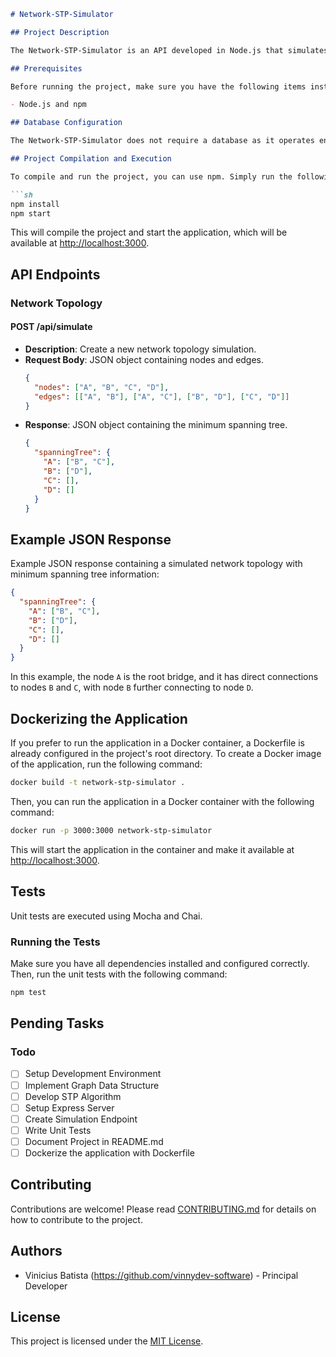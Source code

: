 ```markdown
# Network-STP-Simulator

## Project Description

The Network-STP-Simulator is an API developed in Node.js that simulates the Spanning Tree Protocol (STP), a crucial protocol in computer networks to prevent data traffic loops. This API allows users to submit network topologies and receive the minimum spanning tree, ensuring efficiency and stability in complex topologies.

## Prerequisites

Before running the project, make sure you have the following items installed on your machine:

- Node.js and npm

## Database Configuration

The Network-STP-Simulator does not require a database as it operates entirely in-memory to simulate network topologies and STP operations.

## Project Compilation and Execution

To compile and run the project, you can use npm. Simply run the following command in the project's root directory:

```sh
npm install
npm start
```

This will compile the project and start the application, which will be available at [http://localhost:3000](http://localhost:3000).

## API Endpoints

### Network Topology

#### POST /api/simulate

- **Description**: Create a new network topology simulation.
- **Request Body**: JSON object containing nodes and edges.
  ```json
  {
    "nodes": ["A", "B", "C", "D"],
    "edges": [["A", "B"], ["A", "C"], ["B", "D"], ["C", "D"]]
  }
  ```
- **Response**: JSON object containing the minimum spanning tree.
  ```json
  {
    "spanningTree": {
      "A": ["B", "C"],
      "B": ["D"],
      "C": [],
      "D": []
    }
  }
  ```

## Example JSON Response

Example JSON response containing a simulated network topology with minimum spanning tree information:

```json
{
  "spanningTree": {
    "A": ["B", "C"],
    "B": ["D"],
    "C": [],
    "D": []
  }
}
```

In this example, the node `A` is the root bridge, and it has direct connections to nodes `B` and `C`, with node `B` further connecting to node `D`.

## Dockerizing the Application

If you prefer to run the application in a Docker container, a Dockerfile is already configured in the project's root directory. To create a Docker image of the application, run the following command:

```sh
docker build -t network-stp-simulator .
```

Then, you can run the application in a Docker container with the following command:

```sh
docker run -p 3000:3000 network-stp-simulator
```

This will start the application in the container and make it available at [http://localhost:3000](http://localhost:3000).

## Tests

Unit tests are executed using Mocha and Chai.

### Running the Tests

Make sure you have all dependencies installed and configured correctly. Then, run the unit tests with the following command:

```sh
npm test
```

## Pending Tasks

### Todo

- [ ] Setup Development Environment
- [ ] Implement Graph Data Structure
- [ ] Develop STP Algorithm
- [ ] Setup Express Server
- [ ] Create Simulation Endpoint
- [ ] Write Unit Tests
- [ ] Document Project in README.md
- [ ] Dockerize the application with Dockerfile

## Contributing

Contributions are welcome! Please read [CONTRIBUTING.md](CONTRIBUTING.md) for details on how to contribute to the project.

## Authors

- Vinicius Batista (https://github.com/vinnydev-software) - Principal Developer

## License

This project is licensed under the [MIT License](LICENSE).


